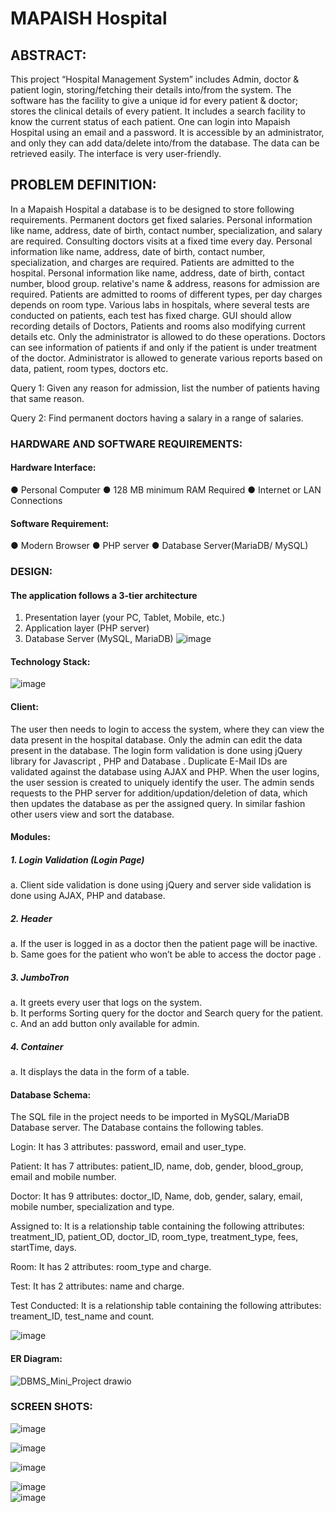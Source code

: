 
# MAPAISH Hospital

## ABSTRACT:
This project “Hospital Management System” includes Admin, doctor & patient login, storing/fetching their details into/from the system. The software has the facility to give a unique id for every patient & doctor; stores the clinical details of every patient. It includes a search facility to know the current status of each patient. One can login into Mapaish Hospital using an email and a password. It is accessible by an administrator, and only they can add data/delete into/from the database. The data can be retrieved easily. The interface is very user-friendly.

## PROBLEM DEFINITION:
In a Mapaish Hospital a database is to be designed to store following requirements. Permanent doctors get fixed salaries. Personal information like name, address, date of birth, contact number, specialization, and salary are required. Consulting doctors visits at a fixed time every day. Personal information like name, address, date of birth, contact number, specialization, and charges are required. Patients are admitted to the hospital. Personal information like name, address, date of birth, contact number, blood group. relative's name & address, reasons for admission are required. Patients are admitted to rooms of different types, per day charges depends on room type. Various labs in hospitals, where several tests are conducted on patients, each test has fixed charge. GUI should allow recording details of Doctors, Patients and rooms also modifying current details etc. Only the administrator is allowed to do these operations. Doctors can see information of patients if and only if the patient is under treatment of the doctor. Administrator is allowed to generate various reports based on data, patient, room types, doctors etc.

Query 1: Given any reason for admission, list the number of patients having that same reason. 
 
Query 2: Find permanent doctors having a salary in a range of salaries.

### HARDWARE AND SOFTWARE REQUIREMENTS:
#### Hardware Interface: 
● Personal Computer ● 128 MB minimum RAM Required ● Internet or LAN Connections

#### Software Requirement:
● Modern Browser ● PHP server ● Database Server(MariaDB/ MySQL)

### DESIGN:
#### The application follows a 3-tier architecture
1. Presentation layer (your PC, Tablet, Mobile, etc.)
2. Application layer (PHP server)
3. Database Server (MySQL, MariaDB)
![image](https://user-images.githubusercontent.com/73554415/134275717-28986bd9-0ecc-41d1-af54-a17193778e7a.png)

#### Technology Stack:
![image](https://user-images.githubusercontent.com/73554415/134275734-59036ef5-802c-4545-bdc9-6c0b35bb8362.png)

#### Client:
The user then needs to login to access the system, where they can view the data present in the hospital database. Only the admin can edit the data present in the database. The login form validation is done using jQuery library for Javascript , PHP and Database . Duplicate E-Mail IDs are validated against the database using AJAX and PHP. When the user logins, the user session is created to uniquely identify the user. The admin sends requests to the PHP server for addition/updation/deletion of data, which then updates the database as per the assigned query. In similar fashion other users view and sort the database.

#### Modules:
##### 1. Login Validation (Login Page)
a. Client side validation is done using jQuery and server side validation is done using AJAX, PHP and database.
##### 2. Header
a. If the user is logged in as a doctor then the patient page will be inactive.  
b. Same goes for the patient who won’t be able to access the doctor page .
##### 3. JumboTron
a. It greets every user that logs on the system.  
b. It performs Sorting query for the doctor and Search query for the patient.  
c. And an add button only available for admin.
##### 4. Container
a. It displays the data in the form of a table.

#### Database Schema:
The SQL file in the project needs to be imported in MySQL/MariaDB Database server. The Database contains the following tables.  

Login: It has 3 attributes: password, email and user_type.

Patient: It has 7 attributes: patient_ID, name, dob, gender, blood_group, email and mobile number.  

Doctor: It has 9 attributes: doctor_ID, Name, dob, gender, salary, email, mobile number, specialization and type.  

Assigned to: It is a relationship table containing the following attributes: treatment_ID, patient_OD, doctor_ID, room_type, treatment_type, fees, startTime, days.  

Room: It has 2 attributes: room_type and charge.  

Test: It has 2 attributes: name and charge.  

Test Conducted: It is a relationship table containing the following attributes: treament_ID, test_name and count.

![image](https://user-images.githubusercontent.com/73554415/134277077-e03e4f2e-04d0-4d94-a48a-ca760f97509e.png)

#### ER Diagram:
![DBMS_Mini_Project drawio](https://user-images.githubusercontent.com/73554415/134277019-56d9799b-b9e6-4573-8876-d137f7d52f53.png)

### SCREEN SHOTS:
![image](https://user-images.githubusercontent.com/73554415/134277222-f6852354-9cff-48d1-9b6d-e5530d0deca6.png)  

![image](https://user-images.githubusercontent.com/73554415/134277250-8caf8695-6f42-4c07-88b7-dd15021c39b2.png)  

![image](https://user-images.githubusercontent.com/73554415/134277272-b3e956ef-1cd8-44bc-ac1b-2f75360b85b2.png)  

![image](https://user-images.githubusercontent.com/73554415/134277311-adb77c48-b4d7-46fc-aeef-d3527c5b9755.png)  
![image](https://user-images.githubusercontent.com/73554415/134277338-7aec4f06-3beb-40a0-9da4-b197da580767.png)

